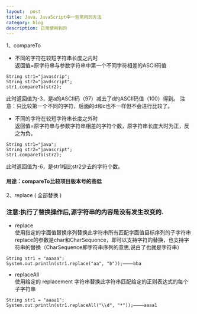 ```yaml
---
layout:  post
title: Java、JavaScript中一些常用的方法
category: blog
description: 日常使用到的
---
```


1、compareTo
* 不同的字符在较短字符串长度之内时  
返回值=原字符串与参数字符串中第一个不同字符相差的ASCII码值
```
String str1="javasdrip";
String str2="javdscript";
str1.compareTo(str2);
```
此时返回值为-3，是a的ASCII码（97）减去了d的ASCII码值（100）得到。
注意：只比较第一个不同的字符，后面的d和c也不一样但不会进行比较了。

* 不同的字符在较短字符串长度之外时  
返回值=原字符串与参数字符串相差的字符个数，原字符串长度大时为正，反之为负。
```
String str1="java";
String str2="javascript";
str1.compareTo(str2);
```
此时返回值为-6，是str1相比str2少去的字符个数。

#### 用途：compareTo比较项目版本号的高低

2、replace ( 全部替换 )  
### 注意:执行了替换操作后,源字符串的内容是没有发生改变的.
* replace  
使用指定的字面值替换序列替换此字符串所有匹配字面值目标序列的子字符串  
replace的参数是char和CharSequence，即可以支持字符的替换，也支持字符串的替换（CharSequence即字符串序列的意思,说白了也就是字符串）
```
String str1 = "aaaaa";
System.out.println(str1.replace("aa", "b"));————bba
```
* replaceAll  
使用给定的 replacement 字符串替换此字符串匹配给定的正则表达式的每个子字符串
```
String str1 = "aaaa1";
System.out.println(str1.replaceAll("\\d", "*"));————aaaa1
```
